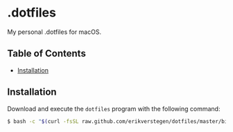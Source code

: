 # .dotfiles

My personal .dotfiles for macOS.

## Table of Contents

- [Installation](#installation)

## Installation

Download and execute the `dotfiles` program with the following command:

```bash
$ bash -c "$(curl -fsSL raw.github.com/erikverstegen/dotfiles/master/bin/dotfiles)"
```
